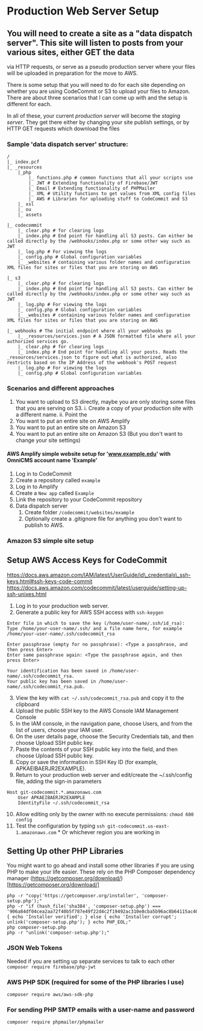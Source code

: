 # Production Web Server Setup

## You will need to create a site as a "data dispatch server". This site will listen to posts from your various sites, either GET the data
via HTTP requests, or serve as a pseudo production server where your files will be uploaded in preparation for the move to AWS.

There is some setup that you will need to do for each site depending on whether you are using CodeCommit or S3 to upload your files to 
Amazon.  There are about three scenarios that I can come up with and the setup is different for each.

In all of these, your current *production server* will become the *staging server*. They get there either by changing your site
publish settings, or by  HTTP GET requests which download the files

### Sample 'data dispatch server' structure:
```
/
|_ index.pcf
|_ _resources
	|_php
		|_ functions.php # common functions that all your scripts use		
		|_ JWT # Extending functionality of Firebase/JWT
		|_ Email # Extending functionality of PHPMailer
		|_ XML # Utility functions to get values from XML config files
		|_ AWS # Libraries for uploading stuff to CodeCommit and S3
	|_ xsl
	|_ ou
	|_ assets
		
|_ codecommit
	|_ clear.php # for clearing logs
	|_ index.php # End point for handling all S3 posts. Can either be called directly by the /webhooks/index.php or some other way such as JWT
	|_ log.php # For viewing the logs
	|_ config.php # Global configuration variables
	|_ _websites # containing various folder names and configuration XML files for sites or files that you are storing on AWS
	
|_ s3
	|_ clear.php # for clearing logs
	|_ index.php # End point for handling all S3 posts. Can either be called directly by the /webhooks/index.php or some other way such as JWT
	|_ log.php # For viewing the logs
	|_ config.php # Global configuration variables
	|_ _websites # containing various folder names and configuration XML files for sites or files that you are storing on AWS
	
|_ webhooks # The initial endpoint where all your webhooks go
	|_ _resources/services.json # A JSON formatted file where all your authorized services go.
	|_ clear.php # for clearing logs
	|_ index.php # End point for handling all your posts. Reads the _resources/services.json to figure out what is authorized, also restricts based on the IP Address of the webhook's POST request
	|_ log.php # For viewing the logs
	|_ config.php # Global configuration variables

```
### Scenarios and different approaches
1. You want to upload to S3 directly, maybe you are only storing some files that you are serving on S3.
   i. Create a copy of your production site with a different name.
   ii. Point the 
2. You want to put an entire site on AWS Amplify
3. You want to put an entire site on Amazon S3
4. You want to put an entire site on Amazon S3 (But you don't want to change your site settings)

#### AWS Amplify simple website setup for 'www.example.edu' with OmniCMS account name 'Example'
1. Log in to CodeCommit
2. Create a repository called `example`
3. Log in to Amplify
4. Create a `New app` called `Example`
5. Link the repository to your CodeCommit repository
6. Data dispatch server
   1. Create folder `/codecommit/websites/example`
   2. Optionally create a .gitignore file for anything you don't want to publish to AWS.

### Amazon S3 simple site setup



## Setup AWS Access Keys for CodeCommit
https://docs.aws.amazon.com/IAM/latest/UserGuide/id\_credentials\_ssh-keys.html#ssh-keys-code-commit
https://docs.aws.amazon.com/codecommit/latest/userguide/setting-up-ssh-unixes.html

1. Log in to your production web server.
2. Generate a public key for AWS SSH access with ```ssh-keygen```
```
Enter file in which to save the key (/home/user-name/.ssh/id_rsa): Type /home/your-user-name/.ssh/ and a file name here, for example /home/your-user-name/.ssh/codecommit_rsa

Enter passphrase (empty for no passphrase): <Type a passphrase, and then press Enter>
Enter same passphrase again: <Type the passphrase again, and then press Enter>

Your identification has been saved in /home/user-name/.ssh/codecommit_rsa.
Your public key has been saved in /home/user-name/.ssh/codecommit_rsa.pub.
```
3. View the key with ```cat ~/.ssh/codecommit_rsa.pub``` and copy it to the clipboard
4. Upload the public SSH key to the AWS Console IAM Management Console
5. In the IAM console, in the navigation pane, choose Users, and from the list of users, choose your IAM user.
6. On the user details page, choose the Security Credentials tab, and then choose Upload SSH public key.
7. Paste the contents of your SSH public key into the field, and then choose Upload SSH public key.
8. Copy or save the information in SSH Key ID (for example, APKAEIBAERJR2EXAMPLE).
9. Return to your production web server and edit/create the ~/.ssh/config file, adding the sign-in parameters
```
Host git-codecommit.*.amazonaws.com
	User APKAEIBAERJR2EXAMPLE
	IdentityFile ~/.ssh/codecommit_rsa
```
10. Allow editing only by the owner with no execute permissions: ```chmod 600 config```
11. Test the configuration by typing ```ssh git-codecommit.us-east-1.amazonaws.com``` * Or whichever region you are working in


## Setting Up other PHP Libraries
You might want to go ahead and install some other libraries if you are using PHP to make your life easier.  These rely on the PHP Composer dependency manager
(https://getcomposer.org/download/)[https://getcomposer.org/download/]

```
php -r "copy('https://getcomposer.org/installer', 'composer-setup.php');"
php -r "if (hash_file('sha384', 'composer-setup.php') === '906a84df04cea2aa72f40b5f787e49f22d4c2f19492ac310e8cba5b96ac8b64115ac402c8cd292b8a03482574915d1a8') { echo 'Installer verified'; } else { echo 'Installer corrupt'; unlink('composer-setup.php'); } echo PHP_EOL;"
php composer-setup.php
php -r "unlink('composer-setup.php');"
```

### JSON Web Tokens
Needed if you are setting up separate services to talk to each other
```composer require firebase/php-jwt```

### AWS PHP SDK (required for some of the PHP libraries I use)
```composer require aws/aws-sdk-php```

### For sending PHP SMTP emails with a user-name and password
```composer require phpmailer/phpmailer```
